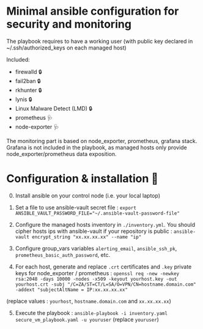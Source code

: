 # Minimal ansible configuration for security and monitoring

The playbook requires to have a working user (with public key declared in ~/.ssh/authorized_keys on each managed host)

Included:

- firewalld :lock:
- fail2ban :lock:
- rkhunter :lock:
- lynis :lock:
- Linux Malware Detect (LMD) :lock:
- prometheus :stethoscope:
- node-exporter :stethoscope:

The monitoring part is based on node_exporter, prometheus, grafana stack.
Grafana is not included in the playbook, as managed hosts only provide node_exporter/prometheus data exposition.

# Configuration & installation :rocket:

0. Install ansible on your control node (i.e. your local laptop) 

1. Set a file to use ansible-vault secret file : `export ANSIBLE_VAULT_PASSWORD_FILE="~/.ansible-vault-password-file"`

2. Configure the managed hosts inventory in `./inventory.yml`.
You should cipher hosts ips with ansible-vault if your repository is public : `ansible-vault encrypt_string "xx.xx.xx.xx" --name "ip"`

3. Configure group_vars variables `alerting_email`, `ansible_ssh_pk`, `prometheus_basic_auth_password`, etc.

4. For each host, generate and replace `.crt` certificates and `.key` private keys for node_exporter / prometheus :
`openssl req -new -newkey rsa:2048 -days 10000 -nodes -x509 -keyout yourhost.key -out yourhost.crt -subj "/C=ZA/ST=CT/L=SA/O=VPN/CN=hostname.domain.com" -addext "subjectAltName = IP:xx.xx.xx.xx"`

(replace values : `yourhost`, `hostname.domain.com` and `xx.xx.xx.xx`)

5. Execute the playbook : `ansible-playbook -i inventory.yaml secure_vm_playbook.yaml -u youruser` (replace `youruser`)